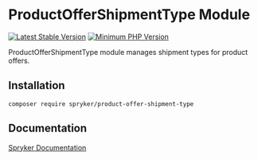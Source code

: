 # ProductOfferShipmentType Module
[![Latest Stable Version](https://poser.pugx.org/spryker/product-offer-shipment-type/v/stable.svg)](https://packagist.org/packages/spryker/product-offer-shipment-type)
[![Minimum PHP Version](https://img.shields.io/badge/php-%3E%3D%208.0-8892BF.svg)](https://php.net/)

ProductOfferShipmentType module manages shipment types for product offers.


## Installation

```
composer require spryker/product-offer-shipment-type
```

## Documentation

[Spryker Documentation](https://docs.spryker.com)
